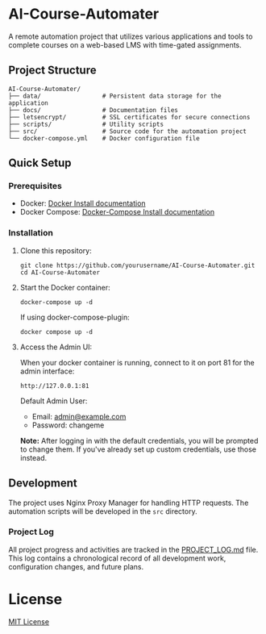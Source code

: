 # AI-Course-Automater

A remote automation project that utilizes various applications and tools to complete courses on a web-based LMS with time-gated assignments.

## Project Structure

```
AI-Course-Automater/
├── data/                 # Persistent data storage for the application
├── docs/                 # Documentation files
├── letsencrypt/          # SSL certificates for secure connections
├── scripts/              # Utility scripts
├── src/                  # Source code for the automation project
└── docker-compose.yml    # Docker configuration file
```

## Quick Setup

### Prerequisites

- Docker: [Docker Install documentation](https://docs.docker.com/get-docker/)
- Docker Compose: [Docker-Compose Install documentation](https://docs.docker.com/compose/install/)

### Installation

1. Clone this repository:
   ```
   git clone https://github.com/yourusername/AI-Course-Automater.git
   cd AI-Course-Automater
   ```

2. Start the Docker container:
   ```
   docker-compose up -d
   ```
   
   If using docker-compose-plugin:
   ```
   docker compose up -d
   ```

3. Access the Admin UI:
   
   When your docker container is running, connect to it on port 81 for the admin interface:
   ```
   http://127.0.0.1:81
   ```

   Default Admin User:
   - Email: admin@example.com
   - Password: changeme

   **Note:** After logging in with the default credentials, you will be prompted to change them. If you've already set up custom credentials, use those instead.

## Development

The project uses Nginx Proxy Manager for handling HTTP requests. The automation scripts will be developed in the `src` directory.

### Project Log

All project progress and activities are tracked in the [PROJECT_LOG.md](PROJECT_LOG.md) file. This log contains a chronological record of all development work, configuration changes, and future plans.

# License

[MIT License](LICENSE)
